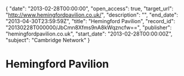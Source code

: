 {
  "date": "2013-02-28T00:00:00", 
  "open_access": true, 
  "target_url": "http://www.hemingfordpavilion.co.uk/", 
  "description": "", 
  "end_date": "2013-04-30T23:59:59Z", 
  "title": "Hemingford Pavilion", 
  "record_id": "20130228T000000/JbCmn8Xfms9nA8kWqzncfw==", 
  "publisher": "hemingfordpavilion.co.uk", 
  "start_date": "2013-02-28T00:00:00Z", 
  "subject": "Cambridge Network"
}

# Hemingford Pavilion

